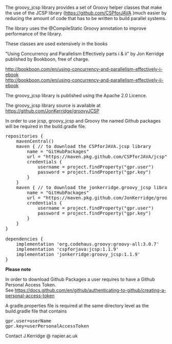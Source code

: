 

The groovy_jcsp library provides a set of Groovy helper classes that make the 
use of the JCSP library (https://github.com/CSPforJAVA )much easier by reducing 
the amount of code that has to be written to build parallel systems.<p>


The library uses the @CompileStatic Groovy annotation to improve 
performance of the library.

These classes are used extensively in the books<p>
"Using Concurrency and Parallelism Effectively parts i & ii"
by Jon Kerridge published by Bookboon, free of charge.<p>

http://bookboon.com/en/using-concurrency-and-parallelism-effectively-i-ebook  
http://bookboon.com/en/using-concurrency-and-parallelism-effectively-ii-ebook  

The groovy_jcsp library is published using the Apache 2.0 Licence.

The groovy_jcsp library source is available at https://github.com/JonKerridge/groovyJCSP

In order to use jcsp, groovy_jcsp and Groovy the named Github packages will 
be required in the build.gradle file.
<pre>
repositories {
    mavenCentral()
    maven { // to download the CSPforJAVA.jcsp library
        name = "GitHubPackages"
        url = "https://maven.pkg.github.com/CSPforJAVA/jcsp"
        credentials {
            username = project.findProperty("gpr.user")
            password = project.findProperty("gpr.key")
        }
    }
    maven { // to download the jonkerridge.groovy_jcsp library
        name = "GitHubPackages"
        url = "https://maven.pkg.github.com/JonKerridge/groovyJCSP"
        credentials {
            username = project.findProperty("gpr.user")
            password = project.findProperty("gpr.key")
        }
    }
}

dependencies {
    implementation 'org.codehaus.groovy:groovy-all:3.0.7'
    implementation 'cspforjava:jcsp:1.1.9'
    implementation 'jonkerridge:groovy_jcsp:1.1.9'
}
</pre>

**Please note**

In order to download Github Packages a user requires to have a Github Personal Access Token.  
See https://docs.github.com/en/github/authenticating-to-github/creating-a-personal-access-token

A gradle.properties file is required at the same directory level as the 
build.gradle file that contains

<pre>
gpr.user=userName
gpr.key=userPersonalAccessToken
</pre>


Contact J.Kerridge @ napier.ac.uk
